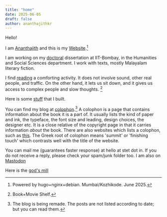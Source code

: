 ```yaml
---
title: "home"
date: 2025-06-05
draft: false
author: ananthajithkr
---
```


Hello!

I am [Ananthajith](/aboutme/) and this is my [Website](/website/).[^1]

I am working on my [doctoral](/phd/) dissertation at IIT-Bombay, in the Humanities and Social Sciences department. I work with texts, mostly Malayalam literary fiction.

I find [reading](/currentlyreading/) a comforting activity. It does not involve sound, other real people, and traffic. On the other hand, it lets us sit down, and it gives us access to complex people and slow thoughts. [^2]

Here is some [stuff](/projects/) that I built.

You can find my blog at [colophon](/blog/).[^3] A colophon is a page that contains information about the book it is a part of. It usually lists the kind of paper and ink, the typeface, the font size and leading, design choices, the designer etc. It is a close relative of the copyright page in that it carries information *about* the book. There are also websites which lists a colophon, such as [this](https://books.sayahna.org/sfn-main.html). The Greek root of colophon means 'summit' or 'finishing touch' which contrasts well with the title of the website.

You can mail me (guarantees faster response) at hello at stet dot in. If you do not receive a reply, please check your spam/junk folder too. I am also on [Mastodon](https://sciences.social/@ananthajith)

Here is the [god's mill](/dashboard/)

[^1]: Powered by hugo+nginx+debian. Mumbai/Kozhikode. June 2025.
[^2]: Book+Movie Shelf.
[^3]: The blog is being remade. The posts are not listed according to date; but you can read them.
